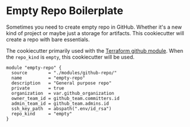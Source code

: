 # Empty Repo Boilerplate

Sometimes you need to create empty repo in GitHub. 
Whether it's a new kind of project or maybe just a storage
for artifacts. This cookiecutter will create a repo with 
bare essentials.

The cookiecutter primarily used with the 
[Terraform github module](https://github.com/revenants-cie/terraform-github/tree/master/modules/github-repo).
 When the `repo_kind` is `empty`, this cookiecutter will be used.
 
```hcl
module "empty-repo" {
  source        = "./modules/github-repo/"
  name          = "empty-repo"
  description   = "General purpose repo"
  private       = true
  organization  = var.github_organization
  owner_team_id = github_team.committers.id
  admin_team_id = github_team.admins.id
  ssh_key_path  = abspath(".env/id_rsa")
  repo_kind     = "empty"
}
```

